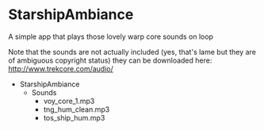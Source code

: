 # StarshipAmbiance
A simple app that plays those lovely warp core sounds on loop

Note that the sounds are not actually included (yes, that's lame but they are of ambiguous copyright status) they can be downloaded here: http://www.trekcore.com/audio/

- StarshipAmbiance
  - Sounds
    - voy_core_1.mp3
    - tng_hum_clean.mp3
    - tos_ship_hum.mp3



